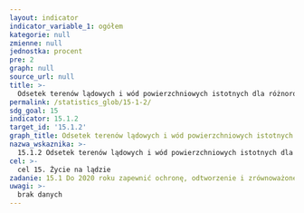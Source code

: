 ```yaml
---
layout: indicator
indicator_variable_1: ogółem
kategorie: null
zmienne: null
jednostka: procent
pre: 2
graph: null
source_url: null
title: >-
  Odsetek terenów lądowych i wód powierzchniowych istotnych dla różnorodności biologicznej objętych ochroną - według typu ekosystemu
permalink: /statistics_glob/15-1-2/
sdg_goal: 15
indicator: 15.1.2
target_id: '15.1.2'
graph_title: Odsetek terenów lądowych i wód powierzchniowych istotnych dla różnorodności biologicznej objętych ochroną - według typu ekosystemu
nazwa_wskaznika: >-
  15.1.2 Odsetek terenów lądowych i wód powierzchniowych istotnych dla różnorodności biologicznej objętych ochroną - według typu ekosystemu
cel: >-
  cel 15. Życie na lądzie
zadanie: 15.1 Do 2020 roku zapewnić ochronę, odtworzenie i zrównoważone użytkowanie lądowych i śródlądowych ekosystemów słodkiej wody oraz pozostałych ekosystemów, w szczególności lasów, terenów podmokłych i suchych oraz gór, zgodnie z międzynarodowymi zobowiązaniami
uwagi: >-
  brak danych
---
```

